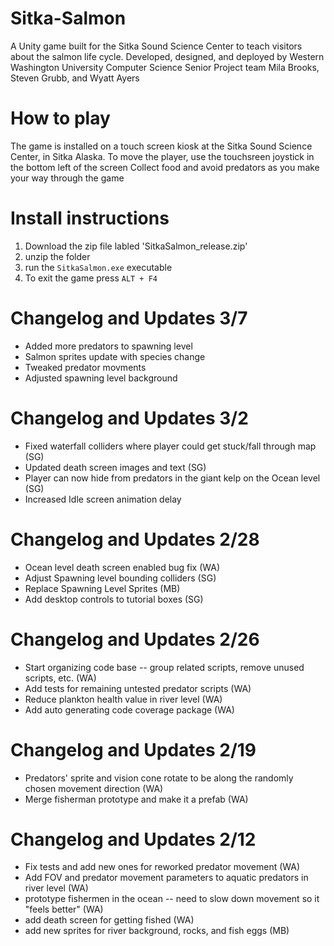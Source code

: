 # Sitka-Salmon
A Unity game built for the Sitka Sound Science Center to teach visitors about the salmon life cycle. Developed, designed, and deployed by Western Washington University Computer Science Senior Project team Mila Brooks, Steven Grubb, and Wyatt Ayers

# How to play
The game is installed on a touch screen kiosk at the Sitka Sound Science Center, in Sitka Alaska.
To move the player, use the touchsreen joystick in the bottom left of the screen
Collect food and avoid predators as you make your way through the game


# Install instructions
1. Download the zip file labled 'SitkaSalmon_release.zip'
2. unzip the folder
3. run the `SitkaSalmon.exe` executable
4. To exit the game press `ALT + F4`


# Changelog and Updates 3/7
* Added more predators to spawning level
* Salmon sprites update with species change
* Tweaked predator movments
* Adjusted spawning level background

# Changelog and Updates 3/2
* Fixed waterfall colliders where player could get stuck/fall through map (SG)
* Updated death screen images and text (SG)
* Player can now hide from predators in the giant kelp on the Ocean level (SG)
* Increased Idle screen animation delay


# Changelog and Updates 2/28
* Ocean level death screen enabled bug fix (WA)
* Adjust Spawning level bounding colliders (SG)
* Replace Spawning Level Sprites (MB)
* Add desktop controls to tutorial boxes (SG)

# Changelog and Updates 2/26
* Start organizing code base -- group related scripts, remove unused scripts, etc. (WA)
* Add tests for remaining untested predator scripts (WA)
* Reduce plankton health value in river level (WA)
* Add auto generating code coverage package (WA)

# Changelog and Updates 2/19
* Predators' sprite and vision cone rotate to be along the randomly chosen movement direction (WA)
* Merge fisherman prototype and make it a prefab (WA)

# Changelog and Updates 2/12
* Fix tests and add new ones for reworked predator movement (WA)
* Add FOV and predator movement parameters to aquatic predators in river level (WA)
* prototype fishermen in the ocean -- need to slow down movement so it "feels better" (WA)
* add death screen for getting fished (WA)
* add new sprites for river background, rocks, and fish eggs (MB)

